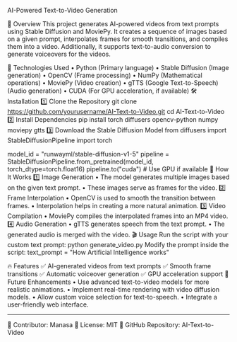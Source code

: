 AI-Powered Text-to-Video Generation

📌 Overview
This project generates AI-powered videos from text prompts using Stable Diffusion and MoviePy. It creates a sequence of images based on a given prompt, interpolates frames for smooth transitions, and compiles them into a video. Additionally, it supports text-to-audio conversion to generate voiceovers for the videos.


🚀 Technologies Used
•	Python (Primary language)
•	Stable Diffusion (Image generation)
•	OpenCV (Frame processing)
•	NumPy (Mathematical operations)
•	MoviePy (Video creation)
•	gTTS (Google Text-to-Speech) (Audio generation)
•	CUDA (For GPU acceleration, if available)
🛠️ Installation
1️⃣ Clone the Repository
git clone https://github.com/yourusername/AI-Text-to-Video.git
cd AI-Text-to-Video
2️⃣ Install Dependencies
pip install torch diffusers opencv-python numpy moviepy gtts
3️⃣ Download the Stable Diffusion Model
from diffusers import StableDiffusionPipeline
import torch

model_id = "runwayml/stable-diffusion-v1-5"
pipeline = StableDiffusionPipeline.from_pretrained(model_id, torch_dtype=torch.float16)
pipeline.to("cuda")  # Use GPU if available
🎥 How It Works
1️⃣ Image Generation
•	The model generates multiple images based on the given text prompt.
•	These images serve as frames for the video.
2️⃣ Frame Interpolation
•	OpenCV is used to smooth the transition between frames.
•	Interpolation helps in creating a more natural animation.
3️⃣ Video Compilation
•	MoviePy compiles the interpolated frames into an MP4 video.
4️⃣ Audio Generation
•	gTTS generates speech from the text prompt.
•	The generated audio is merged with the video.
🎬 Usage
Run the script with your custom text prompt:
python generate_video.py
Modify the prompt inside the script:
text_prompt = "How Artificial Intelligence works"

🔥 Features
✅ AI-generated videos from text prompts
✅ Smooth frame transitions
✅ Automatic voiceover generation
✅ GPU acceleration support
📌 Future Enhancements
•	Use advanced text-to-video models for more realistic animations.
•	Implement real-time rendering with video diffusion models.
•	Allow custom voice selection for text-to-speech.
•	Integrate a user-friendly web interface.
________________________________________
📌 Contributor: Manasa 
📌 License: MIT
📌 GitHub Repository: AI-Text-to-Video

